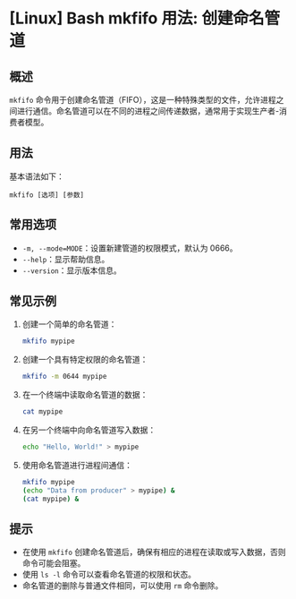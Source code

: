 # [Linux] Bash mkfifo 用法: 创建命名管道

## 概述
`mkfifo` 命令用于创建命名管道（FIFO），这是一种特殊类型的文件，允许进程之间进行通信。命名管道可以在不同的进程之间传递数据，通常用于实现生产者-消费者模型。

## 用法
基本语法如下：
```
mkfifo [选项] [参数]
```

## 常用选项
- `-m, --mode=MODE`：设置新建管道的权限模式，默认为 0666。
- `--help`：显示帮助信息。
- `--version`：显示版本信息。

## 常见示例
1. 创建一个简单的命名管道：
   ```bash
   mkfifo mypipe
   ```

2. 创建一个具有特定权限的命名管道：
   ```bash
   mkfifo -m 0644 mypipe
   ```

3. 在一个终端中读取命名管道的数据：
   ```bash
   cat mypipe
   ```

4. 在另一个终端中向命名管道写入数据：
   ```bash
   echo "Hello, World!" > mypipe
   ```

5. 使用命名管道进行进程间通信：
   ```bash
   mkfifo mypipe
   (echo "Data from producer" > mypipe) &
   (cat mypipe) &
   ```

## 提示
- 在使用 `mkfifo` 创建命名管道后，确保有相应的进程在读取或写入数据，否则命令可能会阻塞。
- 使用 `ls -l` 命令可以查看命名管道的权限和状态。
- 命名管道的删除与普通文件相同，可以使用 `rm` 命令删除。